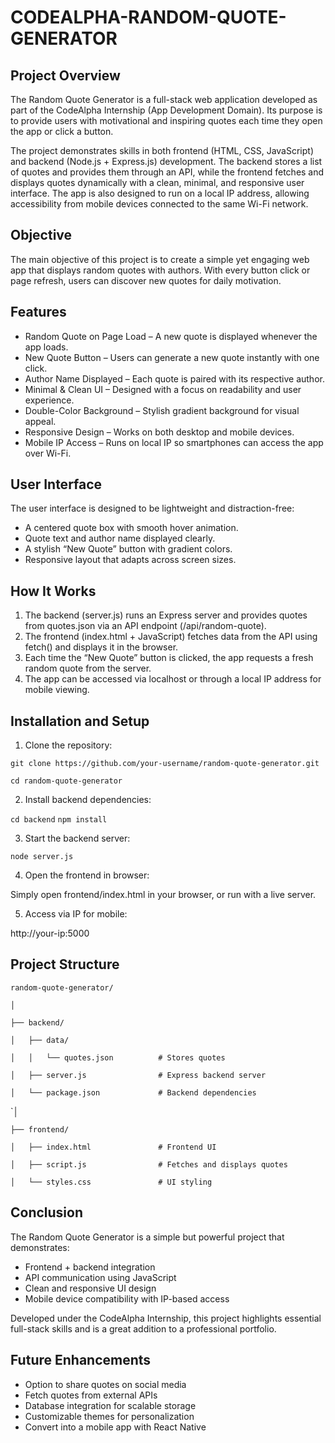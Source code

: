 # CODEALPHA-RANDOM-QUOTE-GENERATOR

## Project Overview
The Random Quote Generator is a full-stack web application developed as part of the CodeAlpha Internship (App Development Domain). Its purpose is to provide users with motivational and inspiring quotes each time they open the app or click a button.

The project demonstrates skills in both frontend (HTML, CSS, JavaScript) and backend (Node.js + Express.js) development. The backend stores a list of quotes and provides them through an API, while the frontend fetches and displays quotes dynamically with a clean, minimal, and responsive user interface. The app is also designed to run on a local IP address, allowing accessibility from mobile devices connected to the same Wi-Fi network.

## Objective
The main objective of this project is to create a simple yet engaging web app that displays random quotes with authors. With every button click or page refresh, users can discover new quotes for daily motivation.

## Features
- Random Quote on Page Load – A new quote is displayed whenever the app loads.
- New Quote Button – Users can generate a new quote instantly with one click.
- Author Name Displayed – Each quote is paired with its respective author.
- Minimal & Clean UI – Designed with a focus on readability and user experience.
- Double-Color Background – Stylish gradient background for visual appeal.
- Responsive Design – Works on both desktop and mobile devices.
- Mobile IP Access – Runs on local IP so smartphones can access the app over Wi-Fi.

## User Interface
The user interface is designed to be lightweight and distraction-free:

- A centered quote box with smooth hover animation.
- Quote text and author name displayed clearly.
- A stylish “New Quote” button with gradient colors.
- Responsive layout that adapts across screen sizes.

## How It Works
1. The backend (server.js) runs an Express server and provides quotes from quotes.json via an API endpoint (/api/random-quote).
2. The frontend (index.html + JavaScript) fetches data from the API using fetch() and displays it in the browser.
3. Each time the “New Quote” button is clicked, the app requests a fresh random quote from the server.
4. The app can be accessed via localhost or through a local IP address for mobile viewing.

## Installation and Setup

1. Clone the repository:

`git clone https://github.com/your-username/random-quote-generator.git`

`cd random-quote-generator`

2. Install backend dependencies:

`cd backend`
`npm install`

3. Start the backend server:

`node server.js`

4. Open the frontend in browser:

Simply open frontend/index.html in your browser, or run with a live server.

5. Access via IP for mobile:

http://your-ip:5000

## Project Structure

`random-quote-generator/`

`│`

`├── backend/`

`│   ├── data/`

`│   │   └── quotes.json          # Stores quotes`

`│   ├── server.js                # Express backend server`

`│   └── package.json             # Backend dependencies`

`│

`├── frontend/`

`│   ├── index.html               # Frontend UI`

`│   ├── script.js                # Fetches and displays quotes`

`│   └── styles.css               # UI styling`

## Conclusion
The Random Quote Generator is a simple but powerful project that demonstrates:

- Frontend + backend integration
- API communication using JavaScript
- Clean and responsive UI design
- Mobile device compatibility with IP-based access

Developed under the CodeAlpha Internship, this project highlights essential full-stack skills and is a great addition to a professional portfolio.

## Future Enhancements
- Option to share quotes on social media
- Fetch quotes from external APIs
- Database integration for scalable storage
- Customizable themes for personalization
- Convert into a mobile app with React Native
